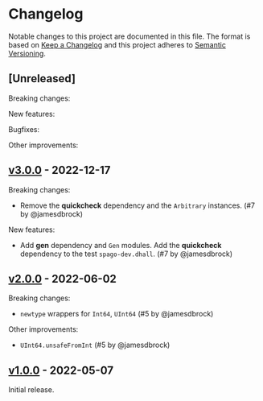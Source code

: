# Changelog

Notable changes to this project are documented in this file. The format is based on [Keep a Changelog](https://keepachangelog.com/en/1.0.0/) and this project adheres to [Semantic Versioning](https://semver.org/spec/v2.0.0.html).

## [Unreleased]

Breaking changes:

New features:

Bugfixes:

Other improvements:

## [v3.0.0](https://github.com/purescript-contrib/purescript-int64/releases/tag/v3.0.0) - 2022-12-17

Breaking changes:

- Remove the __quickcheck__ dependency and the `Arbitrary` instances. (#7 by @jamesdbrock)

New features:

- Add __gen__ dependency and `Gen` modules. Add the __quickcheck__ dependency to the test `spago-dev.dhall`. (#7 by @jamesdbrock)

## [v2.0.0](https://github.com/purescript-contrib/purescript-int64/releases/tag/v2.0.0) - 2022-06-02

Breaking changes:

- `newtype` wrappers for `Int64`, `UInt64` (#5 by @jamesdbrock)

Other improvements:

- `UInt64.unsafeFromInt` (#5 by @jamesdbrock)

## [v1.0.0](https://github.com/purescript-contrib/purescript-int64/releases/tag/v1.0.0) - 2022-05-07

Initial release.
